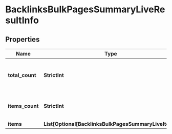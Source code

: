 # BacklinksBulkPagesSummaryLiveResultInfo


## Properties

| Name | Type | Description | Notes |
|------------ | ------------- | ------------- | -------------|
**total_count** | **StrictInt** | total number of relevant items in the database |[optional]|
**items_count** | **StrictInt** | number of items in the results array |[optional]|
**items** | **List[Optional[BacklinksBulkPagesSummaryLiveItem]]** | items array |[optional]|